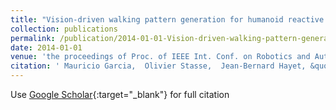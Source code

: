 ```yaml
---
title: "Vision-driven walking pattern generation for humanoid reactive walking"
collection: publications
permalink: /publication/2014-01-01-Vision-driven-walking-pattern-generation-for-humanoid-reactive-walking
date: 2014-01-01
venue: 'the proceedings of Proc. of IEEE Int. Conf. on Robotics and Automation (ICRA), ISBN: 9781479936861'
citation: ' Mauricio Garcia,  Olivier Stasse,  Jean-Bernard Hayet, &quot;Vision-driven walking pattern generation for humanoid reactive walking.&quot; the proceedings of Proc. of IEEE Int. Conf. on Robotics and Automation (ICRA), ISBN: 9781479936861, 2014.'
---
```

Use [Google Scholar](https://scholar.google.com/scholar?q=Vision+driven+walking+pattern+generation+for+humanoid+reactive+walking){:target="_blank"} for full citation